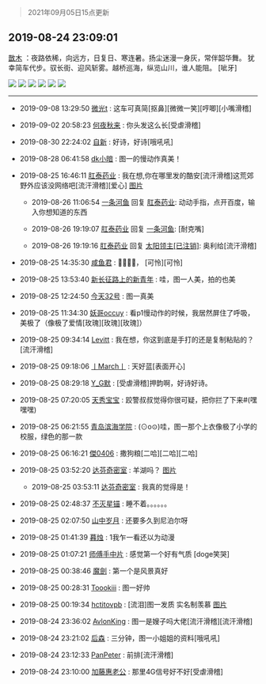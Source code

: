 > 2021年09月05日15点更新
<link rel="stylesheet" href="https://cdn.jsdelivr.net/gh/taotie6/sampleJSON@main/css/photo_show.css">


 ## 2019-08-24 23:09:01 

 [㪚木](https://www.coolapk.com/feed/13471256?shareKey=ZWI2YTdmODliMDBhNjEzMTc0ZDg~) ：夜路依稀，向远方，日复日、寒连暑。扬尘迷漫一身灰，常伴韶华舞。
犹幸简车代步。驭长街、迎风斩雾。越桥巡海，纵览山川，谁人能阻。
[呲牙] 

<div class="album">
<img class="img-item" src="http://image.coolapk.com/feed/2019/0824/23/1081091_1c6dd9ed_9331_2626@672x380.gif" />
<img class="img-item" src="http://image.coolapk.com/feed/2019/0824/23/1081091_4ca6caab_9331_2628@576x324.gif" />
<img class="img-item" src="http://image.coolapk.com/feed/2019/0824/23/1081091_5fd50ae4_9331_2629@480x270.gif" />
<img class="img-item" src="http://image.coolapk.com/feed/2019/0824/23/1081091_530c6fc3_9331_2631@1920x1080.jpeg" />
<img class="img-item" src="http://image.coolapk.com/feed/2019/0824/23/1081091_fbf12b03_9331_2633@1920x1080.jpeg" />
<img class="img-item" src="http://image.coolapk.com/feed/2019/0824/23/1081091_c14c2dd8_9331_2635@1080x1920.jpeg" />
</div>

 ------- 

- 2019-09-08 13:29:50 [微光t](uid=1471002) : 这车可真简[抠鼻][微微一笑][哼唧][小嘴滑稽] 

- 2019-09-02 20:58:23 [何夜秋来](uid=552467) : 你头发这么长[受虐滑稽] 

- 2019-08-30 22:24:02 [自新](uid=2031956) : 好诗，好诗[哦吼吼] 

- 2019-08-28 06:41:58 [dk小暗](uid=1335269) : 图一的慢动作真美！ 

- 2019-08-25 16:46:11 [肛泰药业](uid=2548247) : 我在想,你在哪里发的酷安[流汗滑稽]这荒郊野外应该没网络吧[流汗滑稽][爱心] [图片](http://image.coolapk.com/feed/2019/0825/16/2548247_8242cdd1_1853_8897@1080x810.jpeg)

    - 2019-08-26 11:06:54 [一条河鱼](uid=1797408) 回复 [肛泰药业](uid=2548247): 动动手指，点开百度，输入你想知道的东西 

    - 2019-08-26 19:19:07 [肛泰药业](uid=2548247) 回复 [一条河鱼](uid=1797408): [耐克嘴] 

    - 2019-08-26 19:19:16 [肛泰药业](uid=2548247) 回复 [太阳领主[已注销]](uid=1784346): 奥利给[流汗滑稽] 

- 2019-08-25 14:35:30 [咸鱼君](uid=573545) : 🦅📱🦅📱， [可怜][可怜] 

- 2019-08-25 13:53:40 [新长征路上的新青年](uid=861949) : 哇，图一人美，拍的也美 

- 2019-08-25 12:24:50 [今天32号](uid=1616984) : 图一真美 

- 2019-08-25 11:34:30 [妖哥occuy](uid=1388591) : 看p1慢动作的时候，我居然屏住了呼吸，美极了（像极了爱情[玫瑰][玫瑰][玫瑰]） 

- 2019-08-25 09:34:14 [Levitt](uid=831557) : 我在想，你这到底是手打的还是复制粘贴的？[流汗滑稽] 

- 2019-08-25 09:18:06 [丨March丨](uid=1139702) : 天好蓝[表面开心] 

- 2019-08-25 08:29:18 [Y_G默](uid=1158219) : [受虐滑稽]押韵啊，好诗好诗。 

- 2019-08-25 07:20:05 [天秀宝宝](uid=1779214) : 跤警叔叔觉得你很可疑，把你拦了下来#(嘿嘿嘿) 

- 2019-08-25 06:21:55 [青岛滨海学院](uid=1311045) : (⊙o⊙)哇，图一那个上衣像极了小学的校服，绿色的那一款 

- 2019-08-25 06:16:21 [傑0406](uid=1631572) : 撒狗粮[二哈][二哈][二哈] 

- 2019-08-25 03:52:20 [达芬奇密室](uid=2209704) : 羊湖吗？ [图片](http://image.coolapk.com/feed/2019/0825/03/2209704_efb26097_6336_7399@3325x2494.jpeg)

    - 2019-08-25 03:53:11 [达芬奇密室](uid=2209704) : 我真的觉得是！ 

- 2019-08-25 02:48:37 [不灭星锚](uid=1376412) : 睡不着。。。。。。 

- 2019-08-25 02:07:50 [山中岁月](uid=2158518) : 还要多久到尼泊尔呀 

- 2019-08-25 01:41:39 [暮烛](uid=915575) : 1我乍一看还以为动漫 

- 2019-08-25 01:07:21 [师傅手中片](uid=1467971) : 感觉第一个好有气质 [doge笑哭] 

- 2019-08-25 00:38:46 [魔劍](uid=1347271) : 第一个是风景真好 

- 2019-08-25 00:28:31 [Toookiii](uid=1102201) : 图一好帅 

- 2019-08-25 00:19:34 [hctitovpb](uid=1092316) : [流泪]图一发质 实名制羡慕 [图片](http://image.coolapk.com/feed/2019/0717/08/1946707_4655_8957@720x709.jpg)

- 2019-08-24 23:36:02 [AvlonKing](uid=964891) : 图一是嫂子吗大佬[流汗滑稽][流汗滑稽] 

- 2019-08-24 23:21:02 [后森](uid=1174558) : 三分钟，图一小姐姐的资料[哦吼吼] 

- 2019-08-24 23:12:33 [PanPeter](uid=2059032) : 前排[流汗滑稽] 

- 2019-08-24 23:10:00 [加藤惠老公](uid=1266680) : 那里4G信号好不好[受虐滑稽] 

